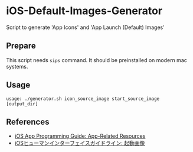 iOS-Default-Images-Generator
============================

Script to generate 'App Icons' and 'App Launch (Default) Images'

## Prepare

This script needs `sips` command. It should be preinstalled on modern mac systems.


## Usage

```
usage: ./generator.sh icon_source_image start_source_image [output_dir]
```

## References

- [iOS App Programming Guide: App-Related Resources](https://developer.apple.com/library/ios/documentation/iphone/conceptual/iphoneosprogrammingguide/App-RelatedResources/App-RelatedResources.html)
- [iOSヒューマンインターフェイスガイドライン: 起動画像](https://developer.apple.com/jp/devcenter/ios/library/documentation/userexperience/conceptual/mobilehig/LaunchImages/LaunchImages.html)

